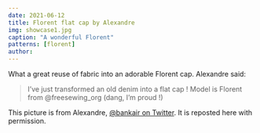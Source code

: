 ```yaml
---
date: 2021-06-12
title: Florent flat cap by Alexandre
img: showcase1.jpg
caption: "A wonderful Florent"
patterns: [florent]
author:
---
```


What a great reuse of fabric into an adorable Florent cap. Alexandre said:

> I’ve just transformed an old denim into a flat cap ! Model is Florent from @freesewing_org (dang, I’m proud !)

<Note>

This picture is from Alexandre, [@bankair on Twitter](https://twitter.com/bankair). It is reposted here with permission.

</Note>
